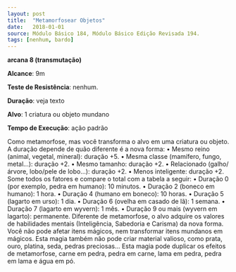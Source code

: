 ```yaml
---
layout: post
title:  "Metamorfosear Objetos"
date:   2018-01-01
source: Módulo Básico 184, Módulo Básico Edição Revisada 194.
tags: [nenhum, bardo]
---
```


**arcana 8 (transmutação)**

**Alcance**: 9m

**Teste de Resistência**: nenhum.

**Duração**: veja texto

**Alvo**: 1 criatura ou objeto mundano

**Tempo de Execução**: ação padrão

Como metamorfose, mas você transforma o alvo em uma criatura ou objeto. A duração depende de quão diferente é a nova forma:
• Mesmo reino (animal, vegetal, mineral): duração +5.
• Mesma classe (mamífero, fungo, metal...): duração +2.
• Mesmo tamanho: duração +2.
• Relacionado (galho/árvore, lobo/pele de lobo...): duração +2.
• Menos inteligente: duração +2.
Some todos os fatores e compare o total com a tabela a seguir:
• Duração 0 (por exemplo, pedra em humano): 10 minutos.
• Duração 2 (boneco em humano): 1 hora.
• Duração 4 (humano em boneco): 10 horas.
• Duração 5 (lagarto em urso): 1 dia.
• Duração 6 (ovelha em casado de lã):
1 semana.
• Duração 7 (lagarto em wyvern): 1 mês.
• Duração 9 ou mais (wyvern em lagarto): permanente.
Diferente de metamorfose, o alvo adquire os valores de habilidades mentais (Inteligência, Sabedoria e Carisma) da nova forma. Você não pode afetar itens mágicos, nem transformar itens mundanos em mágicos. Esta magia também não pode criar material valioso, como prata, ouro, platina, seda, pedras preciosas...
Esta magia pode duplicar os efeitos de metamorfose, carne em pedra, pedra em carne, lama em pedra, pedra em lama e água em pó.

